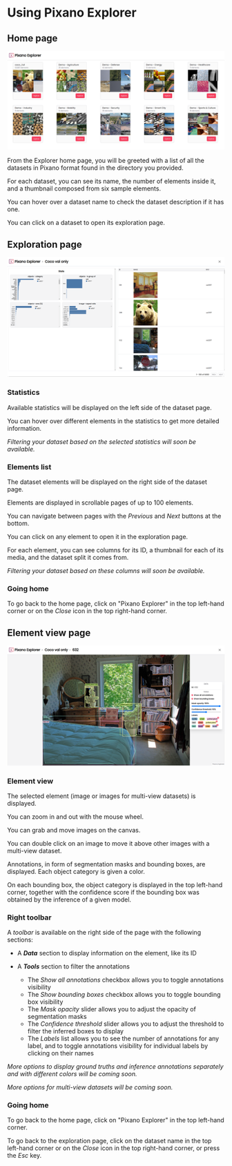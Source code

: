 # Using Pixano Explorer

## Home page

![Pixano Explorer Home Page](../assets/user/explorer_home.png)

From the Explorer home page, you will be greeted with a list of all the datasets in Pixano format found in the directory you provided.

For each dataset, you can see its name, the number of elements inside it, and a thumbnail composed from six sample elements.

You can hover over a dataset name to check the dataset description if it has one.

You can click on a dataset to open its exploration page.

## Exploration page

![Pixano Explorer Dataset Exploration Page](../assets/user/explorer_exploration.png)

### Statistics

Available statistics will be displayed on the left side of the dataset page.

You can hover over different elements in the statistics to get more detailed information.

_Filtering your dataset based on the selected statistics will soon be available._

### Elements list

The dataset elements will be displayed on the right side of the dataset page.

Elements are displayed in scrollable pages of up to 100 elements.

You can navigate between pages with the _Previous_ and _Next_ buttons at the bottom.

You can click on any element to open it in the exploration page.

For each element, you can see columns for its ID, a thumbnail for each of its media, and the dataset split it comes from.

_Filtering your dataset based on these columns will soon be available._

### Going home

To go back to the home page, click on "Pixano Explorer" in the top left-hand corner or on the _Close_ icon in the top right-hand corner.

## Element view page

![Pixano Explorer Element View Page](../assets/user/explorer_elementview.png)

### Element view

The selected element (image or images for multi-view datasets) is displayed.

You can zoom in and out with the mouse wheel.

You can grab and move images on the canvas.

You can double click on an image to move it above other images with a multi-view dataset.

Annotations, in form of segmentation masks and bounding boxes, are displayed.
Each object category is given a color.

On each bounding box, the object category is displayed in the top left-hand corner, together with the confidence score if the bounding box was obtained by the inference of a given model.

### Right toolbar

A _toolbar_ is available on the right side of the page with the following sections:

- A **_Data_** section to display information on the element, like its ID

- A **_Tools_** section to filter the annotations
  - The _Show all annotations_ checkbox allows you to toggle annotations visibility
  - The _Show bounding boxes_ checkbox allows you to toggle bounding box visibility
  - The _Mask opacity_ slider allows you to adjust the opacity of segmentation masks
  - The _Confidence threshold_ slider allows you to adjust the threshold to filter the inferred boxes to display
  - The _Labels_ list allows you to see the number of annotations for any label, and to toggle annotations visibility for individual labels by clicking on their names

_More options to display ground truths and inference annotations separately and with different colors will be coming soon._

_More options for multi-view datasets will be coming soon._

### Going home

To go back to the home page, click on "Pixano Explorer" in the top left-hand corner.

To go back to the exploration page, click on the dataset name in the top left-hand corner or on the _Close_ icon in the top right-hand corner, or press the _Esc_ key.
